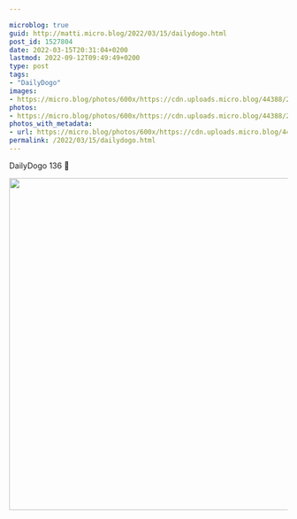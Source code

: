 ```yaml
---

microblog: true
guid: http://matti.micro.blog/2022/03/15/dailydogo.html
post_id: 1527804
date: 2022-03-15T20:31:04+0200
lastmod: 2022-09-12T09:49:49+0200
type: post
tags:
- "DailyDogo"
images:
- https://micro.blog/photos/600x/https://cdn.uploads.micro.blog/44388/2022/28bd3506aa.jpg
photos:
- https://micro.blog/photos/600x/https://cdn.uploads.micro.blog/44388/2022/28bd3506aa.jpg
photos_with_metadata:
- url: https://micro.blog/photos/600x/https://cdn.uploads.micro.blog/44388/2022/28bd3506aa.jpg
permalink: /2022/03/15/dailydogo.html
---
```

DailyDogo 136 🐶

<img src="/media/uploads/2022/28bd3506aa.jpg" width="600" height="600" alt="" />
